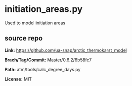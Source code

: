 # initiation_areas.py

Used to model initiation areas

## source repo

**Link:** https://github.com/ua-snap/arctic_thermokarst_model

**Brach/Tag/Commit:** Master/0.6.2/6b58fc7

**Path:** atm/tools/calc_degree_days.py

**License:** MIT



